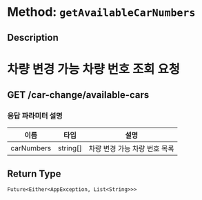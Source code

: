 # Method: `getAvailableCarNumbers`

## Description

# 차량 변경 가능 차량 번호 조회 요청

 ## GET /car-change/available-cars

 ### 응답 파라미터 설명

 |이름|타입|설명|
 |-|-|-|
 |carNumbers|string[]|차량 변경 가능 차량 번호 목록|

## Return Type
`Future<Either<AppException, List<String>>>`

